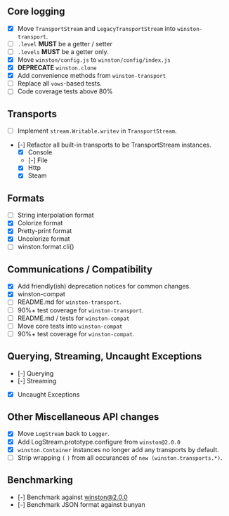 
## Core logging
- [x] Move `TransportStream` and `LegacyTransportStream` into `winston-transport`.
- [ ] `.level` **MUST** be a getter / setter
- [ ] `.levels` **MUST** be a getter only.
- [x] Move `winston/config.js` to `winston/config/index.js`
- [x] **DEPRECATE** `winston.clone`
- [x] Add convenience methods from `winston-transport`
- [ ] Replace all `vows`-based tests.
- [ ] Code coverage tests above 80%

## Transports
- [ ] Implement `stream.Writable.writev` in `TransportStream`.
- [-] Refactor all built-in transports to be TransportStream instances.
  - [x] Console
  - [-] File
  - [x] Http
  - [x] Steam

## Formats
- [ ] String interpolation format
- [x] Colorize format
- [x] Pretty-print format
- [x] Uncolorize format
- [ ] winston.format.cli()

## Communications / Compatibility
- [x] Add friendly(ish) deprecation notices for common changes.
- [x] winston-compat
- [ ] README.md  for `winston-transport`.
- [ ] 90%+ test coverage for `winston-transport`.
- [ ] README.md / tests for `winston-compat`
- [ ] Move core tests into `winston-compat`
- [ ] 90%+ test coverage for `winston-compat`.

## Querying, Streaming, Uncaught Exceptions

- [-] Querying
- [-] Streaming
- [x] Uncaught Exceptions

## Other Miscellaneous API changes

- [x] Move `LogStream` back to `Logger`.
- [x] Add LogStream.prototype.configure from `winston@2.0.0`
- [x] `winston.Container` instances no longer add any transports by default.
- [ ] Strip wrapping `(` `)` from all occurances of `new (winston.transports.*)`.

## Benchmarking

- [-] Benchmark against winston@2.0.0
- [-] Benchmark JSON format against bunyan
